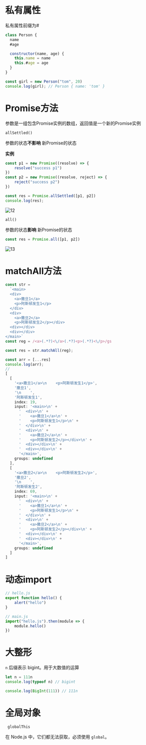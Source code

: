 # 私有属性

私有属性前缀为#

```js
class Person {
  name
  #age

  constructor(name, age) {
    this.name = name
    this.#age = age
  }
}

const girl = new Person("tom", 20)
console.log(girl); // Person { name: 'tom' }
```

# Promise方法

参数是一组包含Promise实例的数组，返回值是一个新的Promise实例

`allSettled()`

参数的状态**不影响** 新Promise的状态

**实例**

```js
const p1 = new Promise((resolve) => {
    resolve("success p1")
})
const p2 = new Promise((resolve, reject) => {
    reject("success p2")
})

const res = Promise.allSettled([p1, p2])
console.log(res); 
```

![12](D:\09_notes\note_es6\images\12.png)

`all()`

参数的状态**影响** 新Promise的状态

```js
const res = Promise.all([p1, p2])
```

![13](D:\09_notes\note_es6\images\13.png)

# matchAll方法

```js
const str =
  `<main>
  <div>
    <a>撒旦1</a>
    <p>阿斯顿发生1</p>
  </div>
  <div>
    <a>撒旦2</a>
    <p>阿斯顿发生2</p></div>
  <div></div>
  <div></div>
</main>`
const reg = /<a>(.*?)<\/a>(.*?)<p>(.*?)<\/p>/gs

const res = str.matchAll(reg);

const arr = [...res]
console.log(arr);
//
[
  [
    '<a>撒旦1</a>\n    <p>阿斯顿发生1</p>',
    '撒旦1',
    '\n    ',
    '阿斯顿发生1',
    index: 19,
    input: '<main>\n' +
      '  <div>\n' +
      '    <a>撒旦1</a>\n' +
      '    <p>阿斯顿发生1</p>\n' +
      '  </div>\n' +
      '  <div>\n' +
      '    <a>撒旦2</a>\n' +
      '    <p>阿斯顿发生2</p></div>\n' +
      '  <div></div>\n' +
      '  <div></div>\n' +
      '</main>',
    groups: undefined
  ],
  [
    '<a>撒旦2</a>\n    <p>阿斯顿发生2</p>',
    '撒旦2',
    '\n    ',
    '阿斯顿发生2',
    index: 69,
    input: '<main>\n' +
      '  <div>\n' +
      '    <a>撒旦1</a>\n' +
      '    <p>阿斯顿发生1</p>\n' +
      '  </div>\n' +
      '  <div>\n' +
      '    <a>撒旦2</a>\n' +
      '    <p>阿斯顿发生2</p></div>\n' +
      '  <div></div>\n' +
      '  <div></div>\n' +
      '</main>',
    groups: undefined
  ]
]
```

# 动态import

```js
// hello.js
export function hello() {
	alert("hello")
}
```

```js
// main.js
import("hello.js").then(module => {
    module.hello()
})
```

# 大整形

`n` 后缀表示 bigint。用于大数值的运算

```js
let n = 111n
console.log(typeof n) // bigint
```

```js
console.log(BigInt(111)) // 111n
```

# 全局对象

` globalThis` 

在 Node.js 中，它们都无法获取，必须使用 `global`。
